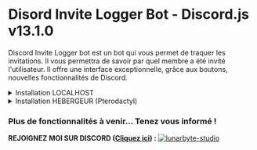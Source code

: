 # Disord Invite Logger Bot - Discord.js v13.1.0
Discord Invite Logger bot est un bot qui vous permet de traquer les invitations. Il vous permettra de savoir par quel membre a été invité l'utilisateur. Il offre une interface exceptionnelle, grâce aux boutons, nouvelles fonctionnalités de Discord.

<details>
<summary>Installation LOCALHOST</summary>


1.  Installer [Node.js](https://nodejs.org/en/).
2.  Cliquez sur le fichier __**install.bat**__ qui vous permet d'installer les dépendances.
3.  Créer une application en se connectant au [Portail Developers](https://discordapp.com/developers/applications/) sur le site de Discord puis activez l'options bot via l'onglet **Bot** et récupérez le token.
4.  En bas de la page de l'onglet **Bot**, activez le __**SERVER MEMBERS INTENT**__
    ![Server Members Instent](https://i.imgur.com/ywbvEv0.png)
5. Invitez votre bot via le lien d'invitation via l'onglet **OAuth2**.
6.  Ouvrir le fichier __**config.json**__ et y entrer les informations demandées.
7.  Dans le fichier __**.env**__, entrez votre token.
8. Enfin, pour lancer le bot, double-cliquez sur le fichier __**start.bat**__
9. Si vous avez des questions ou un problème, ouvrez un commentaire dans l'onglet GitHub **[Issues](https://github.com/aeziotech/discord-invite-logger/issues)** ou **[rejoignez le serveur discord](https://discord.gg/uCcxWXD8er)**.
10. Voici les variables possible dans la configuration des message du __**config.json**__ :
```
{user} : Mention du membre
{userName} : Nom d'utilisateur du membre
{userTag} : Tag du membre
{createdAt} : La date de création du compte du membre
{createdTimestamp} : Le temps écoulé depuis la création du compte du membre
{inviteCode} : Le code de l'invitation qui lui a permis de rejoindre le serveur
{memberCount} : Le nombre de membre dans le serveur (ne compte pas les bots)
{inviter} : Mention du membre qui a invité
{inviterName} : Nom d'utilisateur du membre qui a invité
{inviterTag} : Tag du membre qui a invité
{inviteCount} : Nombre d'invitation du membre qui a invité
```

</details>

<details>
<summary>Installation HEBERGEUR (Pterodactyl)</summary>

1.  Créer une application en se connectant au [Portail Developers](https://discordapp.com/developers/applications/) sur le site de Discord puis activez l'options bot via l'onglet **Bot** et récupérez le token.
2.  En bas de la page de l'onglet **Bot**, activez le __**SERVER MEMBERS INTENT**__
    ![Server Members Instent](https://i.imgur.com/ywbvEv0.png)
3.  Invitez votre bot via le lien d'invitation via l'onglet **OAuth2**.
4. Copiez/collez les fichiers/dossiers dans l'onglet __**File Manager**__.
5. Ouvrir le fichier __**config.json**__ et entrez les informations demandées.
6. Dans le fichier __**.env**__, entrez votre token.
7. Dans l'onglet __**Startup**__, paramétrez le champs `BOT JS FILE` et mettez `src/index.js`
8. Allez dans l'onglet `Console` et lancez le bot.
9. Si vous avez des questions ou un problème, ouvrez un commentaire dans l'onglet GitHub **[Issues](https://github.com/aeziotech/discord-invite-logger/issues)** ou **[rejoignez le serveur discord](https://discord.gg/uCcxWXD8er)**.
12. Voici les variables possible dans la configuration des message du
__**config.json**__ :
```
{user} : Mention du membre
{userName} : Nom d'utilisateur du membre
{userTag} : Tag du membre
{createdAt} : La date de création du compte du membre
{createdTimestamp} : Le temps écoulé depuis la création du compte du membre
{inviteCode} : Le code de l'invitation qui lui a permis de rejoindre le serveur
{memberCount} : Le nombre de membre dans le serveur (ne compte pas les bots)
{inviter} : Mention du membre qui a invité
{inviterName} : Nom d'utilisateur du membre qui a invité
{inviterTag} : Tag du membre qui a invité
{inviteCount} : Nombre d'invitation du membre qui a invité
```

</details>

### Plus de fonctionnalités à venir... Tenez vous informé !

__**REJOIGNEZ MOI SUR DISCORD ([Cliquez ici](https://discord.gg/uCcxWXD8er)) :**__
[![lunarbyte-studio](https://cms-assets.tutsplus.com/cdn-cgi/image/width=850/uploads/users/1631/posts/34139/image/Twitch%20Panel%20Maker%20for%20a%20Simple%20Chat%20Button%20copy.jpg)](https://discord.gg/uCcxWXD8er)
